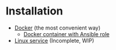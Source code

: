 # Installation

- [Docker](DOCKER.md) (the most convenient way)
  - [Docker container with Ansible role](https://github.com/lebe-dev/ansible-role-pw)
- [Linux service](BINARY-LINUX.md) (Incomplete, WIP)